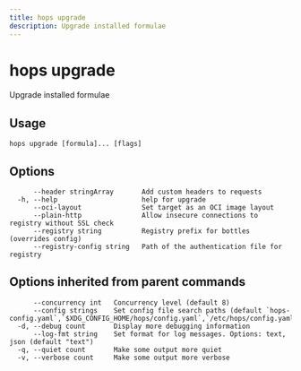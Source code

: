 ```yaml
---
title: hops upgrade
description: Upgrade installed formulae
---
```


<!--
This documentation is auto generated by a script.
Please do not edit this file directly.
-->

<!-- markdownlint-disable-next-line single-title -->
# hops upgrade

Upgrade installed formulae

## Usage

```plaintext
hops upgrade [formula]... [flags]
```

## Options

```plaintext
      --header stringArray       Add custom headers to requests
  -h, --help                     help for upgrade
      --oci-layout               Set target as an OCI image layout
      --plain-http               Allow insecure connections to registry without SSL check
      --registry string          Registry prefix for bottles (overrides config)
      --registry-config string   Path of the authentication file for registry
```

## Options inherited from parent commands

```plaintext
      --concurrency int   Concurrency level (default 8)
      --config strings    Set config file search paths (default `hops-config.yaml`,`$XDG_CONFIG_HOME/hops/config.yaml`,`/etc/hops/config.yaml`)
  -d, --debug count       Display more debugging information
      --log-fmt string    Set format for log messages. Options: text, json (default "text")
  -q, --quiet count       Make some output more quiet
  -v, --verbose count     Make some output more verbose
```
